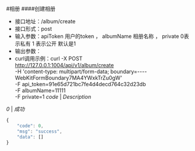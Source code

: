#相册
####创建相册

- 接口地址：/album/create
- 接口形式：post 
- 输入参数：apiToken 用户的token  ， albumName 相册名称 ， private 0表示私有 1 表示公开 默认是1
- 输出参数：
- curl调用示例：curl -X POST \
             http://127.0.0.1:1004/api/v1/album/create \
             -H 'content-type: multipart/form-data; boundary=----WebKitFormBoundary7MA4YWxkTrZu0gW' \
             -F api_token=91e65d721bc7fe4d4decd764c32d23db \
             -F albumName=11111 \
             -F private=1
*code* | *Description*

*0* | *成功*

```javascript
{
    "code": 0,
    "msg": "success",
    "data": []
}
```